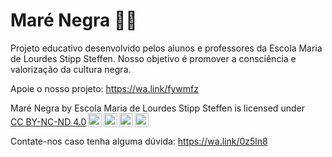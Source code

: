 # Maré Negra ✊🏿
Projeto educativo desenvolvido pelos alunos e professores da Escola Maria de Lourdes Stipp Steffen. Nosso objetivo é promover a consciência e valorização da cultura negra.

Apoie o nosso projeto: https://wa.link/fywmfz
<p xmlns:cc="http://creativecommons.org/ns#" xmlns:dct="http://purl.org/dc/terms/"><span
                property="dct:title">Maré Negra</span> by <span property="cc:attributionName">Escola Maria de Lourdes
                Stipp Steffen</span> is licensed under <a
                href="https://creativecommons.org/licenses/by-nc-nd/4.0/?ref=chooser-v1" target="_blank"
                rel="license noopener noreferrer" style="display:inline-block;">CC BY-NC-ND 4.0<img
                    style="height:22px!important;margin-left:3px;vertical-align:text-bottom;"
                    src="https://mirrors.creativecommons.org/presskit/icons/cc.svg?ref=chooser-v1" alt=""><img
                    style="height:22px!important;margin-left:3px;vertical-align:text-bottom;"
                    src="https://mirrors.creativecommons.org/presskit/icons/by.svg?ref=chooser-v1" alt=""><img
                    style="height:22px!important;margin-left:3px;vertical-align:text-bottom;"
                    src="https://mirrors.creativecommons.org/presskit/icons/nc.svg?ref=chooser-v1" alt=""><img
                    style="height:22px!important;margin-left:3px;vertical-align:text-bottom;"
                    src="https://mirrors.creativecommons.org/presskit/icons/nd.svg?ref=chooser-v1" alt=""></a></p>

Contate-nos caso tenha alguma dúvida: https://wa.link/0z5ln8
